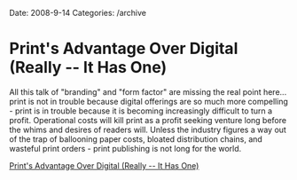 Date: 2008-9-14
Categories: /archive

# Print's Advantage Over Digital (Really -- It Has One)

All this talk of "branding" and "form factor" are missing the real point here... print is not in trouble because digital offerings are so much more compelling - print is in trouble because it is becoming increasingly difficult to turn a profit. Operational costs will kill print as a profit seeking venture long before the whims and desires of readers will.  Unless the industry figures a way out of the trap of ballooning paper costs, bloated distribution chains, and wasteful print orders - print publishing is not long for the world.

<a href="http://blog.wired.com/business/2008/09/prints-advantag.html">Print's Advantage Over Digital (Really -- It Has One)</a>
